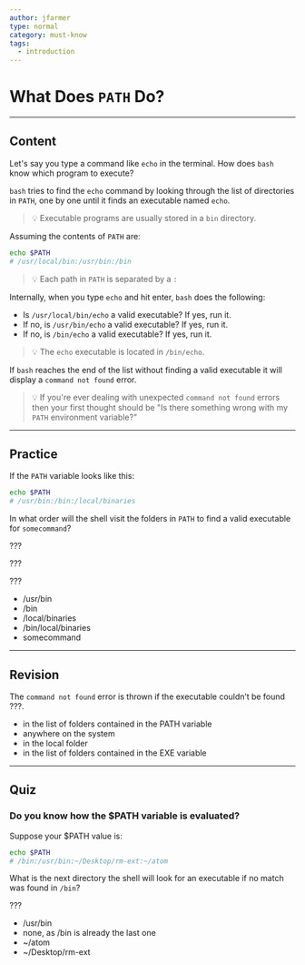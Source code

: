 ```yaml
---
author: jfarmer
type: normal
category: must-know
tags:
  - introduction
---
```


# What Does `PATH` Do?


---

## Content

Let's say you type a command like `echo` in the terminal.  How does `bash` know which program to execute?

`bash` tries to find the `echo` command by looking through the list of directories in `PATH`, one by one until it finds an executable named `echo`.  

> 💡 Executable programs are usually stored in a `bin` directory.

Assuming the contents of `PATH` are:

```bash
echo $PATH
# /usr/local/bin:/usr/bin:/bin
```

> 💡 Each path in `PATH` is separated by a `:`

Internally, when you type `echo` and hit enter, `bash` does the following:

* Is `/usr/local/bin/echo` a valid executable?  If yes, run it.
* If no, is `/usr/bin/echo` a valid executable?  If yes, run it.
* If no, is `/bin/echo` a valid executable?  If yes, run it.

> 💡 The `echo` executable is located in `/bin/echo`.

If `bash` reaches the end of the list without finding a valid executable it will display a `command not found` error.

> 💡 If you're ever dealing with unexpected `command not found` errors then your first thought should be "Is there something wrong with my `PATH` environment variable?"


---

## Practice

If the `PATH` variable looks like this:

```bash
echo $PATH
# /usr/bin:/bin:/local/binaries
```

In what order will the shell visit the folders in `PATH` to find a valid executable for `somecommand`?

???

???

???

* /usr/bin
* /bin
* /local/binaries
* /bin/local/binaries
* somecommand


---

## Revision

The `command not found` error is thrown if the executable couldn’t be found ???.

* in the list of folders contained in the PATH variable
* anywhere on the system
* in the local folder
* in the list of folders contained in the EXE variable


---

## Quiz

### Do you know how the $PATH variable is evaluated?


Suppose your $PATH value is:

```bash
echo $PATH
# /bin:/usr/bin:~/Desktop/rm-ext:~/atom
```

What is the next directory the shell will look
for an executable if no match was found in `/bin`?

???

* /usr/bin
* none, as /bin is already the last one
* ~/atom
* ~/Desktop/rm-ext
